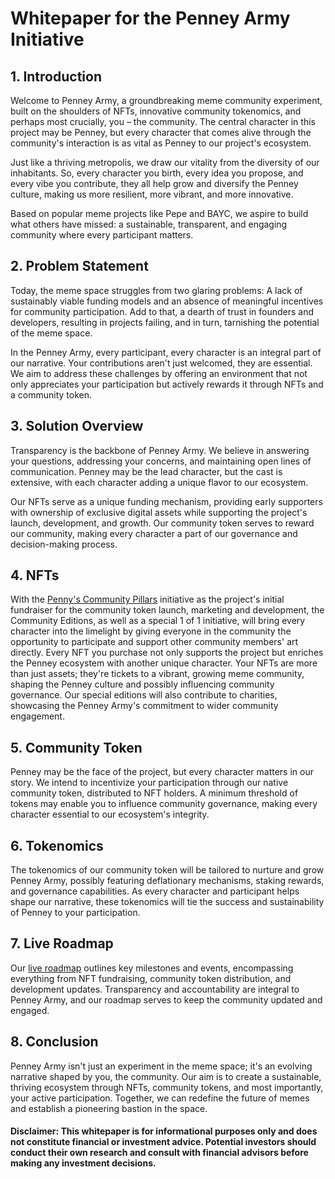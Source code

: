 # Whitepaper for the Penney Army Initiative

## 1. Introduction
Welcome to Penney Army, a groundbreaking meme community experiment, built on the shoulders of NFTs, innovative community tokenomics, and perhaps most crucially, you – the community. The central character in this project may be Penney, but every character that comes alive through the community's interaction is as vital as Penney to our project's ecosystem.

Just like a thriving metropolis, we draw our vitality from the diversity of our inhabitants. So, every character you birth, every idea you propose, and every vibe you contribute, they all help grow and diversify the Penney culture, making us more resilient, more vibrant, and more innovative.

Based on popular meme projects like Pepe and BAYC, we aspire to build what others have missed: a sustainable, transparent, and engaging community where every participant matters.

## 2. Problem Statement
Today, the meme space struggles from two glaring problems: A lack of sustainably viable funding models and an absence of meaningful incentives for community participation. Add to that, a dearth of trust in founders and developers, resulting in projects failing, and in turn, tarnishing the potential of the meme space.

In the Penney Army, every participant, every character is an integral part of our narrative. Your contributions aren't just welcomed, they are essential. We aim to address these challenges by offering an environment that not only appreciates your participation but actively rewards it through NFTs and a community token.

## 3. Solution Overview
Transparency is the backbone of Penney Army. We believe in answering your questions, addressing your concerns, and maintaining open lines of communication. Penney may be the lead character, but the cast is extensive, with each character adding a unique flavor to our ecosystem.

Our NFTs serve as a unique funding mechanism, providing early supporters with ownership of exclusive digital assets while supporting the project's launch, development, and growth. Our community token serves to reward our community, making every character a part of our governance and decision-making process.

## 4. NFTs
With the [Penny's Community Pillars](https://nft.penneyarmy.com) initiative as the project's initial fundraiser for the community token launch, marketing and development, the Community Editions, as well as a special 1 of 1 initiative, will bring every character into the limelight by giving everyone in the community the opportunity to participate and support other community members' art directly. Every NFT you purchase not only supports the project but enriches the Penney ecosystem with another unique character. Your NFTs are more than just assets; they're tickets to a vibrant, growing meme community, shaping the Penney culture and possibly influencing community governance. Our special editions will also contribute to charities, showcasing the Penney Army's commitment to wider community engagement.

## 5. Community Token
Penney may be the face of the project, but every character matters in our story. We intend to incentivize your participation through our native community token, distributed to NFT holders. A minimum threshold of tokens may enable you to influence community governance, making every character essential to our ecosystem's integrity.

## 6. Tokenomics
The tokenomics of our community token will be tailored to nurture and grow Penney Army, possibly featuring deflationary mechanisms, staking rewards, and governance capabilities. As every character and participant helps shape our narrative, these tokenomics will tie the success and sustainability of Penney to your participation.

## 7. Live Roadmap
Our [live roadmap](https://github.com/users/PenneyArmy/projects/1/views/1) outlines key milestones and events, encompassing everything from NFT fundraising, community token distribution, and development updates. Transparency and accountability are integral to Penney Army, and our roadmap serves to keep the community updated and engaged.

## 8. Conclusion
Penney Army isn't just an experiment in the meme space; it's an evolving narrative shaped by you, the community. Our aim is to create a sustainable, thriving ecosystem through NFTs, community tokens, and most importantly, your active participation. Together, we can redefine the future of memes and establish a pioneering bastion in the space.

#### Disclaimer: This whitepaper is for informational purposes only and does not constitute financial or investment advice. Potential investors should conduct their own research and consult with financial advisors before making any investment decisions.
